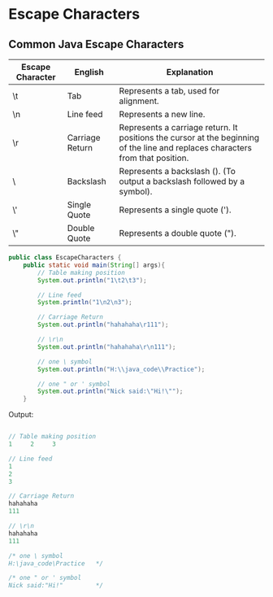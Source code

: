 # Escape Characters
## Common Java Escape Characters

| Escape Character | English                | Explanation                                                    |
| --------------- | ---------------------- | -------------------------------------------------------------- |
| \t              | Tab                    | Represents a tab, used for alignment.                         |
| \n              | Line feed              | Represents a new line.                                        |
| \r              | Carriage Return        | Represents a carriage return. It positions the cursor at the beginning of the line and replaces characters from that position. |
| \\              | Backslash              | Represents a backslash (\). (To output a backslash followed by a symbol). |
| \\'             | Single Quote           | Represents a single quote (').                                |
| \\"             | Double Quote           | Represents a double quote (").                                |

```java
public class EscapeCharacters {
    public static void main(String[] args){
        // Table making position
        System.out.println("1\t2\t3");

        // Line feed
        System.println("1\n2\n3");

        // Carriage Return
        System.out.println("hahahaha\r111");

        // \r\n
        System.out.println("hahahaha\r\n111");

        // one \ symbol
        System.out.println("H:\\java_code\\Practice");

        // one " or ' symbol
        System.out.println("Nick said:\"Hi!\"");
    }
```

Output:

```java

// Table making position
1     2     3

// Line feed
1
2
3

// Carriage Return
hahahaha
111

// \r\n
hahahaha
111

/* one \ symbol
H:\java_code\Practice   */

/* one " or ' symbol
Nick said:"Hi!"         */
```